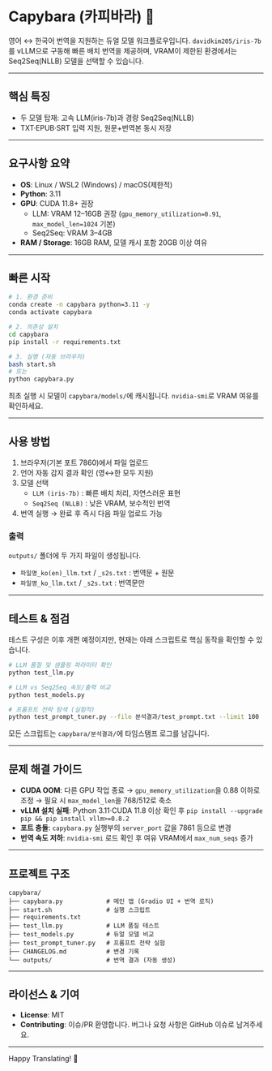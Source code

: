 # Capybara (카피바라) 🦫

영어 ↔ 한국어 번역을 지원하는 듀얼 모델 워크플로우입니다. `davidkim205/iris-7b`를 vLLM으로 구동해 빠른 배치 번역을 제공하며, VRAM이 제한된 환경에서는 Seq2Seq(NLLB) 모델을 선택할 수 있습니다.

---

## 핵심 특징

- 두 모델 탑재: 고속 LLM(iris-7b)과 경량 Seq2Seq(NLLB)
- TXT·EPUB·SRT 입력 지원, 원문+번역본 동시 저장

---

## 요구사항 요약

- **OS**: Linux / WSL2 (Windows) / macOS(제한적)
- **Python**: 3.11
- **GPU**: CUDA 11.8+ 권장
  - LLM: VRAM 12–16GB 권장 (`gpu_memory_utilization=0.91`, `max_model_len=1024` 기본)
  - Seq2Seq: VRAM 3–4GB
- **RAM / Storage**: 16GB RAM, 모델 캐시 포함 20GB 이상 여유

---

## 빠른 시작

```bash
# 1. 환경 준비
conda create -n capybara python=3.11 -y
conda activate capybara

# 2. 의존성 설치
cd capybara
pip install -r requirements.txt

# 3. 실행 (자동 브라우저)
bash start.sh
# 또는
python capybara.py
```

최초 실행 시 모델이 `capybara/models/`에 캐시됩니다. `nvidia-smi`로 VRAM 여유를 확인하세요.

---

## 사용 방법

1. 브라우저(기본 포트 7860)에서 파일 업로드
2. 언어 자동 감지 결과 확인 (영↔한 모두 지원)
3. 모델 선택
   - `LLM (iris-7b)` : 빠른 배치 처리, 자연스러운 표현
   - `Seq2Seq (NLLB)` : 낮은 VRAM, 보수적인 번역
4. 번역 실행 → 완료 후 즉시 다음 파일 업로드 가능

### 출력

`outputs/` 폴더에 두 가지 파일이 생성됩니다.
- `파일명_ko(en)_llm.txt` / `_s2s.txt` : 번역문 + 원문
- `파일명_ko_llm.txt` / `_s2s.txt`     : 번역문만

---

## 테스트 & 점검

테스트 구성은 이후 개편 예정이지만, 현재는 아래 스크립트로 핵심 동작을 확인할 수 있습니다.

```bash
# LLM 품질 및 샘플링 파라미터 확인
python test_llm.py

# LLM vs Seq2Seq 속도/출력 비교
python test_models.py

# 프롬프트 전략 탐색 (실험적)
python test_prompt_tuner.py --file 분석결과/test_prompt.txt --limit 100 --direction auto
```

모든 스크립트는 `capybara/분석결과/`에 타임스탬프 로그를 남깁니다.

---

## 문제 해결 가이드

- **CUDA OOM**: 다른 GPU 작업 종료 → `gpu_memory_utilization`을 0.88 이하로 조정 → 필요 시 `max_model_len`을 768/512로 축소
- **vLLM 설치 실패**: Python 3.11·CUDA 11.8 이상 확인 후 `pip install --upgrade pip && pip install vllm>=0.8.2`
- **포트 충돌**: `capybara.py` 실행부의 `server_port` 값을 7861 등으로 변경
- **번역 속도 저하**: `nvidia-smi` 로드 확인 후 여유 VRAM에서 `max_num_seqs` 증가

---

## 프로젝트 구조

```
capybara/
├── capybara.py            # 메인 앱 (Gradio UI + 번역 로직)
├── start.sh               # 실행 스크립트
├── requirements.txt
├── test_llm.py            # LLM 품질 테스트
├── test_models.py         # 듀얼 모델 비교
├── test_prompt_tuner.py   # 프롬프트 전략 실험
├── CHANGELOG.md           # 변경 기록
└── outputs/               # 번역 결과 (자동 생성)
```

---

## 라이선스 & 기여

- **License**: MIT
- **Contributing**: 이슈/PR 환영합니다. 버그나 요청 사항은 GitHub 이슈로 남겨주세요.

---

Happy Translating! 🦫
